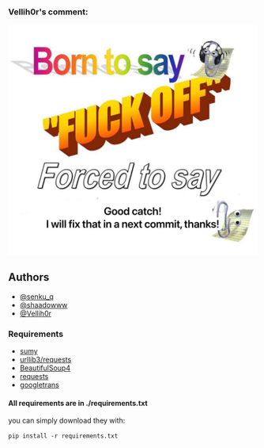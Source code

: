
### Vellih0r's comment:
![alt text](./cache/commit.jpg)

## Authors
- [@senku_q](https://www.github.com/senku-q)
- [@shaadowww](https://www.gitgub.com/shaadowww)
- [@Vellih0r](https:/www.github.com/Vellih0r)

### Requirements
- [sumy](https://pypi.org/project/sumy/)
- [urllib3/requests](https://urllib3.readthedocs.io/en/stable/)
- [BeautifulSoup4](https://beautiful-soup-4.readthedocs.io/en/latest/)
- [requests](https://pypi.org/project/requests/)
- [googletrans](https://pypi.org/project/googletrans/)
#### All requirements are in ./requirements.txt
you can simply download they with:
    
    pip install -r requirements.txt
